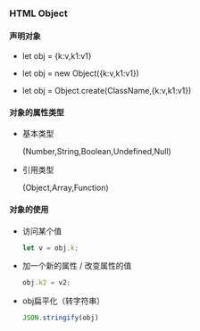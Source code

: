 ### HTML Object

#### 声明对象

* let obj = {k:v,k1:v1}

* let obj = new Object({k:v,k1:v1})

* let obj = Object.create(ClassName,{k:v,k1:v1})

#### 对象的属性类型

* 基本类型

  (Number,String,Boolean,Undefined,Null)

* 引用类型

  (Object,Array,Function)

#### 对象的使用

* 访问某个值
  ```js
  let v = obj.k;
  ```

* 加一个新的属性 / 改变属性的值
  ```js
  obj.k2 = v2;
  ```
  
* obj扁平化（转字符串）
  ```js
  JSON.stringify(obj)
  ```

